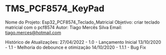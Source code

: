 # TMS_PCF8574_KeyPad

Nome do Projeto: Esp32_PCF8574_Teclado_Matricial
Objetivo: criar teclado matricial com o pcf8574
Autor: Tiago Mercês Silva
Email: tiago.merces@hotmail.com


  Histórico de Atualizações:
       27/04/2022 - 1.0   - Lançamento Inicial
       13/10/2020 - 1.1   - Melhoria do debounce e otimização
       14/10/2020 - 1.1.1   - Bug Fix

